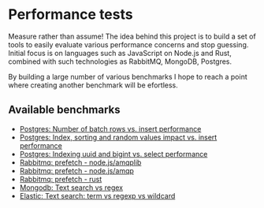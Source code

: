 Performance tests
=================

Measure rather than assume! The idea behind this project is to build a set of tools to easily
evaluate various performance concerns and stop guessing.
Initial focus is on languages such as JavaScript on Node.js and Rust, combined with such technologies
as RabbitMQ, MongoDB, Postgres.

By building a large number of various benchmarks I hope to reach a point where creating another
benchmark will be efortless.

Available benchmarks
--------------------

* [Postgres: Number of batch rows vs. insert performance](postgres-insert-many/README.md)
* [Postgres: Index, sorting and random values impact vs. insert performance](postgres-insert-into-index/README.md)
* [Postgres: Indexing uuid and bigint vs. select performance](postgres-indexes/README.md)
* [Rabbitmq: prefetch - node.js/amqplib](rabbitmq/README.md)
* [Rabbitmq: prefetch - node.js/amqp](rabbitmq_node-amqp/README.md)
* [Rabbitmq: prefetch - rust](rabbitmq-rust/README.md)
* [Mongodb: Text search vs regex](mongo-indexes/README.md)
* [Elastic: Text search: term vs regexp vs wildcard](elastic-search/README.md)
